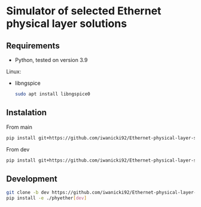# Simulator of selected Ethernet physical layer solutions

## Requirements

* Python, tested on version 3.9

Linux:

* libngspice

    ```sh
    sudo apt install libngspice0
    ```

## Instalation

From main

```sh
pip install git+https://github.com/iwanicki92/Ethernet-physical-layer-simulator.git
```

From dev

```sh
pip install git+https://github.com/iwanicki92/Ethernet-physical-layer-simulator.git@dev
```

## Development

```sh
git clone -b dev https://github.com/iwanicki92/Ethernet-physical-layer-simulator.git
pip install -e ./phyether[dev]
```
